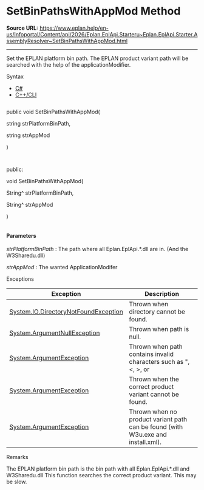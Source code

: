 # SetBinPathsWithAppMod Method

**Source URL:** https://www.eplan.help/en-us/Infoportal/Content/api/2026/Eplan.EplApi.Starteru~Eplan.EplApi.Starter.AssemblyResolver~SetBinPathsWithAppMod.html

---

Set the EPLAN platform bin path. The EPLAN product variant path will be searched with the help of the applicationModifier.

Syntax

- [C#](#i-syntax-CS)
- [C++/CLI](#i-syntax-CPP2005)

```
```
public void SetBinPathsWithAppMod( 

   string strPlatformBinPath,

   string strAppMod

)
```
```

```
```
public:

void SetBinPathsWithAppMod( 

   String^ strPlatformBinPath,

   String^ strAppMod

)
```
```

#### Parameters

*strPlatformBinPath*
:   The path where all Eplan.EplApi.\*.dll are in. (And the W3Sharedu.dll)

*strAppMod*
:   The wanted ApplicationModifer

Exceptions

| Exception | Description |
| --- | --- |
| [System.IO.DirectoryNotFoundException](#) | Thrown when directory cannot be found. |
| [System.ArgumentNullException](#) | Thrown when path is null. |
| [System.ArgumentException](#) | Thrown when path contains invalid characters such as ", <, >, or |. |
| [System.ArgumentException](#) | Thrown when the correct product variant cannot be found. |
| [System.ArgumentException](#) | Thrown when no product variant path can be found (with W3u.exe and install.xml). |

Remarks

The EPLAN platform bin path is the bin path with all Eplan.EplApi.\*.dll and W3Sharedu.dll This function searches the correct product variant. This may be slow.
